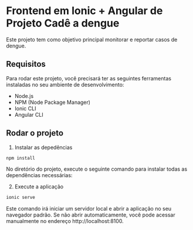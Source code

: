# Frontend em Ionic + Angular de Projeto Cadê a dengue

Este projeto tem como objetivo principal monitorar e reportar casos de dengue.


## Requisitos
Para rodar este projeto, você precisará ter as seguintes ferramentas instaladas no seu ambiente de desenvolvimento:
- Node.js
- NPM (Node Package Manager)
- Ionic CLI
- Angular CLI

## Rodar o projeto

1. Instalar as depedências

```bash
npm install
```
No diretório do projeto, execute o seguinte comando para instalar todas as dependências necessárias:

2. Execute a aplicação

```bash
ionic serve
```
Este comando irá iniciar um servidor local e abrir a aplicação no seu navegador padrão. Se não abrir automaticamente, você pode acessar manualmente no endereço http://localhost:8100.
